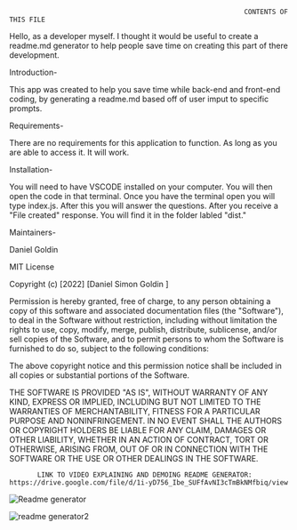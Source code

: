                                                                CONTENTS OF THIS FILE
Hello, as a developer myself. I thought it would be useful to create a readme.md generator to help people save time on creating this part of there development. 

Introduction-

This app was created to help you save time while back-end and front-end coding, by generating a readme.md based off of user imput to specific prompts.

Requirements-

There are no requirements for this application to function. As long as you are able to access it. It will work. 

Installation-

You will need to have VSCODE installed on your computer. You will then open the code in that terminal. Once you have the terminal open you will type index.js. 
After this you will answer the questions. After you receive a "File created" response. You will find it in the folder labled "dist." 

Maintainers-

Daniel Goldin

MIT License

Copyright (c) [2022] [Daniel Simon Goldin ]

Permission is hereby granted, free of charge, to any person obtaining a copy of this software and associated documentation files (the "Software"), to deal in the Software without restriction, including without limitation the rights to use, copy, modify, merge, publish, distribute, sublicense, and/or sell copies of the Software, and to permit persons to whom the Software is furnished to do so, subject to the following conditions:

The above copyright notice and this permission notice shall be included in all copies or substantial portions of the Software.

THE SOFTWARE IS PROVIDED "AS IS", WITHOUT WARRANTY OF ANY KIND, EXPRESS OR IMPLIED, INCLUDING BUT NOT LIMITED TO THE WARRANTIES OF MERCHANTABILITY, FITNESS FOR A PARTICULAR PURPOSE AND NONINFRINGEMENT. IN NO EVENT SHALL THE AUTHORS OR COPYRIGHT HOLDERS BE LIABLE FOR ANY CLAIM, DAMAGES OR OTHER LIABILITY, WHETHER IN AN ACTION OF CONTRACT, TORT OR OTHERWISE, ARISING FROM, OUT OF OR IN CONNECTION WITH THE SOFTWARE OR THE USE OR OTHER DEALINGS IN THE SOFTWARE.
                                                                          
           LINK TO VIDEO EXPLAINING AND DEMOING README GENERATOR: https://drive.google.com/file/d/1i-yD756_Ibe_SUFfAvNI3cTmBkNMfbiq/view                                                               
                                                                          
                                                                          


![Readme generator](https://user-images.githubusercontent.com/104451480/180309191-216c95e3-1383-4daa-9e76-3800391abe12.PNG)

![readme generator2](https://user-images.githubusercontent.com/104451480/180309265-b36ba11a-6b7c-4e86-8796-408337a9848a.PNG)

